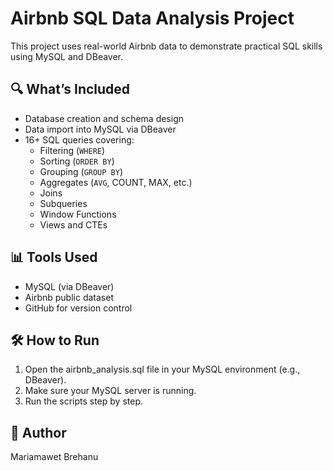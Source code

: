 # Airbnb SQL Data Analysis Project

This project uses real-world Airbnb data to demonstrate practical SQL skills using MySQL and DBeaver.

## 🔍 What’s Included
- Database creation and schema design
- Data import into MySQL via DBeaver
- 16+ SQL queries covering:
  - Filtering (`WHERE`)
  - Sorting (`ORDER BY`)
  - Grouping (`GROUP BY`)
  - Aggregates (`AVG`, COUNT, MAX, etc.)
  - Joins
  - Subqueries
  - Window Functions
  - Views and CTEs

## 📊 Tools Used
- MySQL (via DBeaver)
- Airbnb public dataset
- GitHub for version control

## 🛠 How to Run
1. Open the airbnb_analysis.sql file in your MySQL environment (e.g., DBeaver).
2. Make sure your MySQL server is running.
3. Run the scripts step by step.

## 🙌 Author
Mariamawet Brehanu 